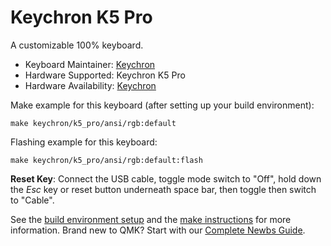 # Keychron K5 Pro

A customizable 100% keyboard.

* Keyboard Maintainer: [Keychron](https://github.com/keychron)
* Hardware Supported: Keychron K5 Pro
* Hardware Availability: [Keychron](https://www.keychron.com)

Make example for this keyboard (after setting up your build environment):

    make keychron/k5_pro/ansi/rgb:default

Flashing example for this keyboard:

    make keychron/k5_pro/ansi/rgb:default:flash

**Reset Key**: Connect the USB cable, toggle mode switch to "Off", hold down the *Esc* key or reset button underneath space bar, then toggle then switch to "Cable".

See the [build environment setup](https://docs.qmk.fm/#/getting_started_build_tools) and the [make instructions](https://docs.qmk.fm/#/getting_started_make_guide) for more information. Brand new to QMK? Start with our [Complete Newbs Guide](https://docs.qmk.fm/#/newbs).
